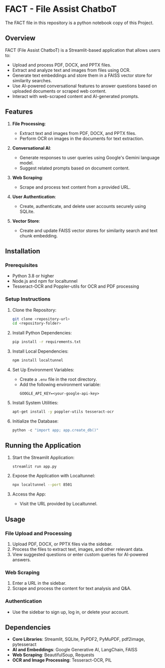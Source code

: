 # FACT - File Assist ChatboT

The FACT file in this repository is a python notebook copy of this Project.

## Overview
FACT (File Assist ChatboT) is a Streamlit-based application that allows users to:
- Upload and process PDF, DOCX, and PPTX files.
- Extract and analyze text and images from files using OCR.
- Generate text embeddings and store them in a FAISS vector store for similarity searches.
- Use AI-powered conversational features to answer questions based on uploaded documents or scraped web content.
- Interact with web-scraped content and AI-generated prompts.

## Features
1. **File Processing**:  
   - Extract text and images from PDF, DOCX, and PPTX files.
   - Perform OCR on images in the documents for text extraction.

2. **Conversational AI**:  
   - Generate responses to user queries using Google's Gemini language model.
   - Suggest related prompts based on document content.

3. **Web Scraping**:  
   - Scrape and process text content from a provided URL.

4. **User Authentication**:  
   - Create, authenticate, and delete user accounts securely using SQLite.

5. **Vector Store**:  
   - Create and update FAISS vector stores for similarity search and text chunk embedding.

## Installation

### Prerequisites
- Python 3.8 or higher
- Node.js and npm for localtunnel
- Tesseract-OCR and Poppler-utils for OCR and PDF processing

### Setup Instructions

1. Clone the Repository:
   ```bash
   git clone <repository-url>
   cd <repository-folder>
   ```

2. Install Python Dependencies:
   ```bash
   pip install -r requirements.txt
   ```

3. Install Local Dependencies:
   ```bash
   npm install localtunnel
   ```

4. Set Up Environment Variables:
   - Create a `.env` file in the root directory.
   - Add the following environment variable:
     ```
     GOOGLE_API_KEY=<your-google-api-key>
     ```

5. Install System Utilities:
   ```bash
   apt-get install -y poppler-utils tesseract-ocr
   ```

6. Initialize the Database:
   ```python
   python -c "import app; app.create_db()"
   ```

## Running the Application

1. Start the Streamlit Application:
   ```bash
   streamlit run app.py
   ```

2. Expose the Application with Localtunnel:
   ```bash
   npx localtunnel --port 8501
   ```

3. Access the App:
   - Visit the URL provided by Localtunnel.

## Usage
### File Upload and Processing
1. Upload PDF, DOCX, or PPTX files via the sidebar.
2. Process the files to extract text, images, and other relevant data.
3. View suggested questions or enter custom queries for AI-powered answers.

### Web Scraping
1. Enter a URL in the sidebar.
2. Scrape and process the content for text analysis and Q&A.

### Authentication
- Use the sidebar to sign up, log in, or delete your account.

## Dependencies
- **Core Libraries**: Streamlit, SQLite, PyPDF2, PyMuPDF, pdf2image, pytesseract
- **AI and Embeddings**: Google Generative AI, LangChain, FAISS
- **Web Scraping**: BeautifulSoup, Requests
- **OCR and Image Processing**: Tesseract-OCR, PIL


```
